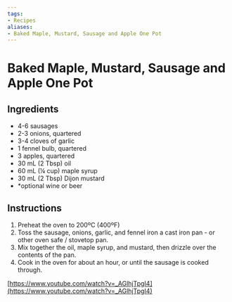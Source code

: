```yaml
---
tags:
- Recipes
aliases:
- Baked Maple, Mustard, Sausage and Apple One Pot
---
```


# Baked Maple, Mustard, Sausage and Apple One Pot
## Ingredients
- 4-6 sausages
- 2-3 onions, quartered
- 3-4 cloves of garlic
- 1 fennel bulb, quartered
- 3 apples, quartered
- 30 mL (2 Tbsp) oil
- 60 mL (¼ cup) maple syrup
- 30 mL (2 Tbsp) Dijon mustard
- *optional wine or beer

## Instructions
1. Preheat the oven to 200ºC (400ºF)
2. Toss the sausage, onions, garlic, and fennel iron a cast iron pan - or other oven safe / stovetop pan.
3. Mix together the oil, maple syrup, and mustard, then drizzle over the contents of the pan.
4. Cook in the oven for about an hour, or until the sausage is cooked through.

[https://www.youtube.com/watch?v=_AGlhjTpgI4](https://www.youtube.com/watch?v=_AGlhjTpgI4)
